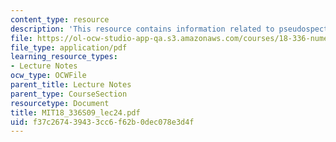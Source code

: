 ```yaml
---
content_type: resource
description: 'This resource contains information related to pseudospectral methods. '
file: https://ol-ocw-studio-app-qa.s3.amazonaws.com/courses/18-336-numerical-methods-for-partial-differential-equations-spring-2009/f37c267439433cc6f62b0dec078e3d4f_MIT18_336S09_lec24.pdf
file_type: application/pdf
learning_resource_types:
- Lecture Notes
ocw_type: OCWFile
parent_title: Lecture Notes
parent_type: CourseSection
resourcetype: Document
title: MIT18_336S09_lec24.pdf
uid: f37c2674-3943-3cc6-f62b-0dec078e3d4f
---
```

